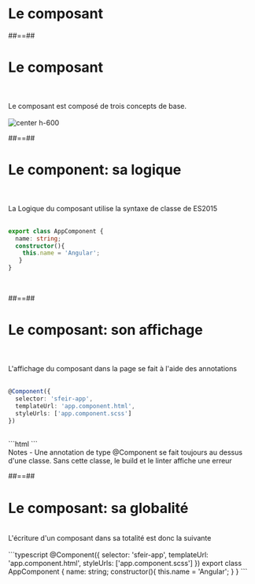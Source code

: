 <!-- .slide: class="transition-white sfeir-bg-blue" -->
# Le composant

##==##

<!-- .slide: class="sfeir-basic-slide" -->
# Le composant
<br><br>
Le composant est composé de trois concepts de base.
<br><br>
<img alt="center h-600" src="assets/images/school/architecture/components.png" />

##==##

<!-- .slide: class="sfeir-basic-slide with-code" -->
# Le component: sa logique
<br><br>
La Logique du composant utilise la syntaxe de classe de ES2015
<br><br>
```typescript
export class AppComponent {
  name: string;
  constructor(){
    this.name = 'Angular';
   }
}
```
<!-- .element: class="big-code" -->
<br>

##==##

<!-- .slide: class="sfeir-basic-slide with-code" -->
# Le composant: son affichage
<br><br>
L'affichage du composant dans la page se fait à l'aide des annotations
<br><br>
```typescript
@Component({
  selector: 'sfeir-app',
  templateUrl: 'app.component.html',
  styleUrls: ['app.component.scss']
})
```
<!-- .element: class="big-code" -->
<br>
```html
<sfeir-app></sfeir-app>
```
<!-- .element: class="big-code" -->
<br>
Notes
- Une annotation de type @Component se fait toujours au dessus d'une classe. Sans cette classe, le build et le linter affiche une erreur

##==##

<!-- .slide: class="sfeir-basic-slide with-code" -->
# Le composant: sa globalité
<br>
L'écriture d'un composant dans sa totalité est donc la suivante
<br><br>
```typescript
@Component({
  selector: 'sfeir-app',
  templateUrl: 'app.component.html',
  styleUrls: ['app.component.scss']
})
export class AppComponent {
  name: string;
  constructor(){
    this.name = 'Angular';
   }
}
```
<!-- .element: class="big-code" -->
